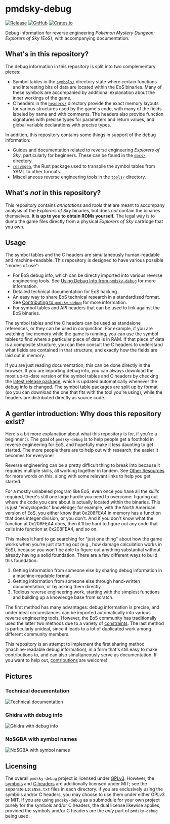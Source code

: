 # pmdsky-debug
[![Release](https://github.com/UsernameFodder/pmdsky-debug/actions/workflows/release.yml/badge.svg)](https://github.com/UsernameFodder/pmdsky-debug/releases/latest)
[![GitHub](https://img.shields.io/github/license/usernamefodder/pmdsky-debug)](LICENSE.txt)
[![Crates.io](https://img.shields.io/crates/v/resymgen)](https://crates.io/crates/resymgen)

Debug information for reverse engineering _Pokémon Mystery Dungeon: Explorers of Sky_ (EoS), with accompanying documentation.

## What's in this repository?
The debug information in this repository is split into two complementary pieces:

- Symbol tables in the [`symbols/`](symbols) directory state where certain functions and interesting bits of data are located within the EoS binaries. Many of these symbols are accompanied by additional explanation about the inner workings of the game.
- C headers in the [`headers/`](headers) directory provide the exact memory layouts for various structures used by the game's code, with many of the fields labeled by name and with comments. The headers also provide function signatures with precise types for parameters and return values, and global variable declarations with precise types.

In addition, this repository contains some things in support of the debug information:

- Guides and documentation related to reverse engineering _Explorers of Sky_, particularly for beginners. These can be found in the [`docs/`](docs) directory.
- [`resymgen`](docs/resymgen.md), the Rust package used to transpile the symbol tables from YAML to other formats.
- Miscellaneous reverse engineering tools in the [`tools/`](tools) directory.

## What's _not_ in this repository?
This repository contains _annotations_ and _tools_ that are meant to accompany analysis of the _Explorers of Sky_ binaries, but does _not_ contain the binaries themselves. **It is up to you to obtain ROMs yourself.** The legal way is to dump the game files directly from a physical _Explorers of Sky_ cartridge that you own.

## Usage
The symbol tables and the C headers are simultaneously human-readable and machine-readable. This repository is designed to have various possible "modes of use":

- For EoS debug info, which can be directly imported into various reverse engineering tools. See [Using Debug Info from `pmdsky-debug`](docs/using-debug-info.md) for more information.
- Detailed technical documentation for EoS hacking.
- An easy way to share EoS technical research in a standardized format. See [Contributing to `pmdsky-debug`](docs/contributing.md) for more information.
- For symbol tables and API headers that can be used to link against the EoS binaries.

The symbol tables and the C headers can be used as standalone references, or they can be used in conjunction. For example, if you are watching live memory while the game is running, you can use the symbol tables to find where a particular piece of data is in RAM. If that piece of data is a composite structure, you can then consult the C headers to understand what fields are contained in that structure, and exactly how the fields are laid out in memory.

If you are just reading documentation, this can be done directly in the browser. If you are importing debug info, you can always download the most up-to-date version of the symbol tables and C headers by checking the [latest release package](https://github.com/UsernameFodder/pmdsky-debug/releases/latest), which is updated automatically whenever the debug info is changed. The symbol table packages are split up by format (so you can download the one that fits with the tool you're using), while the headers are distributed directly as source code.

## A gentler introduction: Why does this repository exist?
Here's a bit more explanation about what this repository is for, if you're a beginner :). The goal of `pmdsky-debug` is to help people get a foothold in reverse engineering for EoS, and hopefully make it less daunting to get started. The more people there are to help out with research, the easier it becomes for everyone!

Reverse engineering can be a pretty difficult thing to break into because it requires multiple skills, all working together in tandem. See [Other Resources](docs/resources.md) for more words on this, along with some relevant links to help you get started.

For a mostly unlabeled program like EoS, even once you have all the _skills_ required, there's still one large hurdle you need to overcome: figuring out where the code you care about is actually located within the binaries. This is just "encyclopedic" knowledge; for example, with the North American version of EoS, you either know that 0x208FEA4 in memory has a function that does integer division, or you don't. And if you don't know what the function at 0x208FEA4 does, then it'll be hard to figure out any code that calls into function at 0x208FEA4, and so on.

This makes it hard to go searching for "just one thing" about how the game works when you're just starting out (e.g., how damage calculation works in EoS), because you won't be able to figure out anything substantial without already having a solid foundation. There are a few different ways to build this foundation:

1. Getting information from someone else by sharing debug information in a machine-readable format.
2. Getting information from someone else through hand-written documentation, or by asking them directly.
3. Tedious reverse engineering work, starting with the simplest functions and building up a knowledge base from scratch.

The first method has many advantages: debug information is precise, and under ideal circumstances can be imported automatically into various reverse engineering tools. However, the EoS community has traditionally used the latter two methods due to a variety of [constraints](docs/resymgen.md#motivation). The last method is particularly unideal, since it leads to a lot of duplicated work among different community members.

This repository is an attempt to implement the first sharing method (machine-readable debug information), in a form that's still easy to make contributions to, and can also simultaneously serve as documentation. If you want to help out, [contributions](docs/contributing.md) are welcome!

## Pictures
### Technical documentation
![Technical documentation](docs/images/top-readme-tech-docs.png)

### Ghidra with debug info
![Ghidra with debug info](docs/images/top-readme-ghidra.png)

### No$GBA with symbol names
![No$GBA with symbol names](docs/images/top-readme-nocash.png)

## Licensing
The overall `pmdsky-debug` project is licensed under [GPLv3](LICENSE.txt). However, the [symbols](symbols) and [C headers](headers) are additionally licensed under MIT; see the separate `LICENSE.txt` files in each directory. If you are exclusively using the symbols and/or C headers, you may choose to use them under either GPLv3 or MIT. If you are using `pmdsky-debug` as a submodule for your own project purely for the symbols and/or C headers, the dual license likewise applies, provided the symbols and/or C headers are the _only_ part of `pmdsky-debug` being used.
